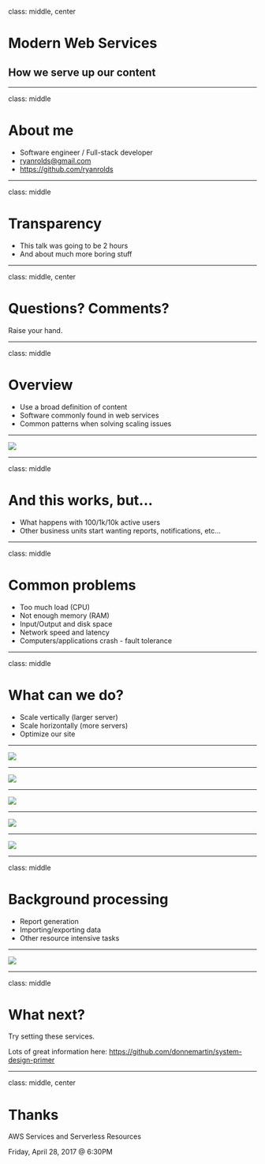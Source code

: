 class: middle, center

# Modern Web Services
## How we serve up our content

---

class: middle

# About me

* Software engineer / Full-stack developer
* ryanrolds@gmail.com
* https://github.com/ryanrolds

---

class: middle

# Transparency

* This talk was going to be 2 hours
* And about much more boring stuff

---

class: middle, center

# Questions? Comments?

Raise your hand. 

---

class: middle

# Overview

* Use a broad definition of content
* Software commonly found in web services
* Common patterns when solving scaling issues

---

<img src="images/single_server.png"/>

---

class: middle

# And this works, but...

* What happens with 100/1k/10k active users
* Other business units start wanting reports, notifications, etc...

---

class: middle

# Common problems

* Too much load (CPU)
* Not enough memory (RAM)
* Input/Output and disk space
* Network speed and latency
* Computers/applications crash - fault tolerance

---

class: middle

# What can we do?

* Scale vertically (larger server)
* Scale horizontally (more servers)
* Optimize our site

---

<img src="images/cdn.png"/>

---

<img src="images/db_server.png"/>

---

<img src="images/load_balancer.png"/>

---

<img src="images/db_cluster.png"/>

---

<img src="images/read_write_api.png"/>

---

class: middle

# Background processing

* Report generation
* Importing/exporting data
* Other resource intensive tasks

---

<img src="images/message_queue.png"/>

---

class: middle

# What next?

Try setting these services.

Lots of great information here: https://github.com/donnemartin/system-design-primer

---

class: middle, center

# Thanks

AWS Services and Serverless Resources

Friday, April 28, 2017 @ 6:30PM


